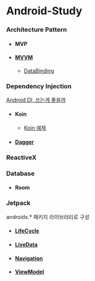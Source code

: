 # Android-Study

### Architecture Pattern

+ #### MVP

+ #### [MVVM](./architecture_Pattern/mvvm)

  + [DataBinding](./architecture_Pattern/mvvm/dataBinding)
  
  

### Dependency Injection

[Android DI, 쓰는게 좋을까](<https://d2.naver.com/helloworld/342818>)

+ #### Koin

  + [Koin 예제](./dependency_Injection/koin/FindNewUsers-dev-koin)

+ #### [Dagger](./dependency_Injection/dagger)

### ReactiveX



### Database

+ #### Room



### Jetpack

androidx.* 패키지 라이브러리로 구성

+ #### [LifeCycle](./jetpack/Lifecycle)

+ #### [LiveData](.jetpack/LiveData)

+ #### [Navigation](./jetpack/JetpackNavigation)

+ #### [ViewModel](./jetpack/AAC_ViewModel)
